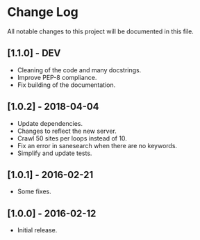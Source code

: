 # Change Log
All notable changes to this project will be documented in this file.

## [1.1.0] - DEV
- Cleaning of the code and many docstrings.
- Improve PEP-8 compliance.
- Fix building of the documentation.

## [1.0.2] - 2018-04-04
- Update dependencies.
- Changes to reflect the new server.
- Crawl 50 sites per loops instead of 10.
- Fix an error in sanesearch when there are no keywords.
- Simplify and update tests.

## [1.0.1] - 2016-02-21
- Some fixes.

## [1.0.0] - 2016-02-12

- Initial release.
